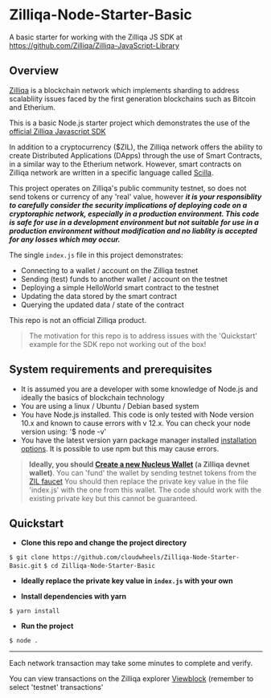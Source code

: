 # Zilliqa-Node-Starter-Basic
A basic starter for working with the Zilliqa JS SDK at https://github.com/Zilliqa/Zilliqa-JavaScript-Library

## Overview
[Zilliqa](https://zilliqa.com/) is a blockchain network which implements sharding to address scalabliity issues faced by the first generation blockchains such as Bitcoin and Etherium. 

This is a basic Node.js starter project which demonstrates the use of the [official Zilliqa Javascript SDK](https://github.com/Zilliqa/Zilliqa-JavaScript-Library)

In addition to a cryptocurrency ($ZIL), the Zilliqa network offers the ability to create Distributed Applications (DApps) through the use of Smart Contracts, in a similar way to the Etherium network. However, smart contracts on Zilliqa network are written in a specific language called [Scilla](https://scilla-lang.org).

This project operates on Zilliqa's public community testnet, so does not send tokens or currency of any 'real' value, however ***it is your responsiblity to carefully consider the security implications of deploying code on a cryptoraphic network, especially in a production environment. This code is safe for use in a development environment but not suitable for use in a production environment without modification and no liablity is accepted for any losses which may occur.***

The single `index.js` file in this project demonstrates:
- Connecting to a wallet / account on the Zilliqa testnet
- Sending (test) funds to another wallet / account on the testnet
- Deploying a simple HelloWorld smart contract to the testnet
- Updating the data stored by the smart contract
- Querying the updated data / state of the contract

This repo is not an official Zilliqa product.
> The motivation for this repo is to address issues with the 'Quickstart' example for the SDK repo not working out of the box!  

## System requirements and prerequisites
- It is assumed you are a developer with some knowledge of Node.js and ideally the basics of blockchain technology
- You are using a linux / Ubuntu / Debian based system
- You have Node.js installed. This code is only tested with Node version 10.x and known to cause errors with v 12.x.
You can check your node version using:
'$ node -v'
- You have the latest version yarn package manager installed [installation options](prerequisites). It is possible to use npm but this may cause errors.

>**Ideally, you should [Create a new Nucleus Wallet](https://dev-wallet.zilliqa.com/generate) (a Zilliqa devnet wallet)**.
You can 'fund' the wallet by sending testnet tokens from the [ZIL faucet](https://dev-wallet.zilliqa.com/faucet)
You should then replace the private key value in the file 'index.js' with the one from this wallet.
The code should work with the existing private key but this cannot be guaranteed.

## Quickstart

- **Clone this repo and change the project directory**

`$ git clone https://github.com/cloudwheels/Zilliqa-Node-Starter-Basic.git`
`$ cd Zilliqa-Node-Starter-Basic`

- **Ideally replace the private key value in `index.js` with your own**

- **Install dependencies with yarn**

`$ yarn install`

- **Run the project**

`$ node .`

-----

Each network transaction may take some minutes to complete and verify.

You can view transactions on the Zilliqa explorer [Viewblock](https://viewblock.io) (remember to select 'testnet' transactions'
